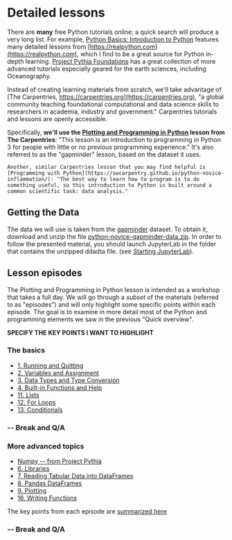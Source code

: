 # Detailed lessons

There are **many** free Python tutorials online; a quick search will produce a very long list. For example, [Python Basics: Introduction to Python](https://realpython.com/learning-paths/python-basics/) features many detailed lessons from [https://realpython.com](https://realpython.com), which I find to be a great source for Python in-depth learning. [Project Pythia Foundations](https://foundations.projectpythia.org/landing-page.html) has a great collection of more advanced tutorials especially geared for the earth sciences, including Oceanography.

Instead of creating learning materials from scratch, we'll take advantage of [The Carpentries, https://carpentries.org](https://carpentries.org), "a global community teaching foundational computational and data science skills to researchers in academia, industry and government." Carpentries tutorials and lessons are openly accessible.

Specifically, **we'll use the [Plotting and Programming in Python](https://swcarpentry.github.io/python-novice-gapminder/) lesson from The Carpentries**: "This lesson is an introduction to programming in Python 3 for people with little or no previous programming experience." It's also referred to as the "gapminder" lesson, based on the dataset it uses.

```{note}
Another, similar Carpentries lesson that you may find helpful is [Programming with Python](https://swcarpentry.github.io/python-novice-inflammation/): "The best way to learn how to program is to do something useful, so this introduction to Python is built around a common scientific task: data analysis."
```

## Getting the Data

The data we will use is taken from the [gapminder](https://en.wikipedia.org/wiki/Gapminder_Foundation) dataset. To obtain it, download and unzip the file [python-novice-gapminder-data.zip](https://swcarpentry.github.io/python-novice-gapminder/files/python-novice-gapminder-data.zip). In order to follow the presented material, you should launch JupyterLab in the folder that contains the unzipped ddadta file. (see [Starting JupyterLab](https://swcarpentry.github.io/python-novice-gapminder/01-run-quit.html#starting-jupyterlab)).

## Lesson episodes

The Plotting and Programming in Python lesson is intended as a workshop that takes a full day. We will go through a *subset* of the materials (referred to as "episodes") and will only highlight some specific points within each episode. The goal is to examine in more detail most of the Python and programming elements we saw in the previous "Quick overview".

**SPECIFY THE KEY POINTS I WANT TO HIGHLIGHT**

### The basics

- [1. Running and Quitting](https://swcarpentry.github.io/python-novice-gapminder/01-run-quit.html)
- [2. Variables and Assignment](https://swcarpentry.github.io/python-novice-gapminder/02-variables.html)
- [3. Data Types and Type Conversion](https://swcarpentry.github.io/python-novice-gapminder/03-types-conversion.html)
- [4. Built-in Functions and Help](https://swcarpentry.github.io/python-novice-gapminder/04-built-in.html)
- [11. Lists](https://swcarpentry.github.io/python-novice-gapminder/11-lists.html)
- [12. For Loops](https://swcarpentry.github.io/python-novice-gapminder/12-for-loops.html)
- [13. Conditionals](https://swcarpentry.github.io/python-novice-gapminder/13-conditionals.html)

### -- Break and Q/A
### More advanced topics

- [Numpy -- from Project Pythia](https://foundations.projectpythia.org/core/numpy/numpy-basics.html)
- [6. Libraries](https://swcarpentry.github.io/python-novice-gapminder/06-libraries.html)
- [7. Reading Tabular Data into DataFrames](https://swcarpentry.github.io/python-novice-gapminder/07-reading-tabular.html)
- [8. Pandas DataFrames](https://swcarpentry.github.io/python-novice-gapminder/08-data-frames.html)
- [9. Plotting](https://swcarpentry.github.io/python-novice-gapminder/09-plotting.html)
- [16. Writing Functions](https://swcarpentry.github.io/python-novice-gapminder/16-writing-functions.html)

The key points from each episode are [summarized here](https://swcarpentry.github.io/python-novice-gapminder/instructor/key-points.html)

### -- Break and Q/A
